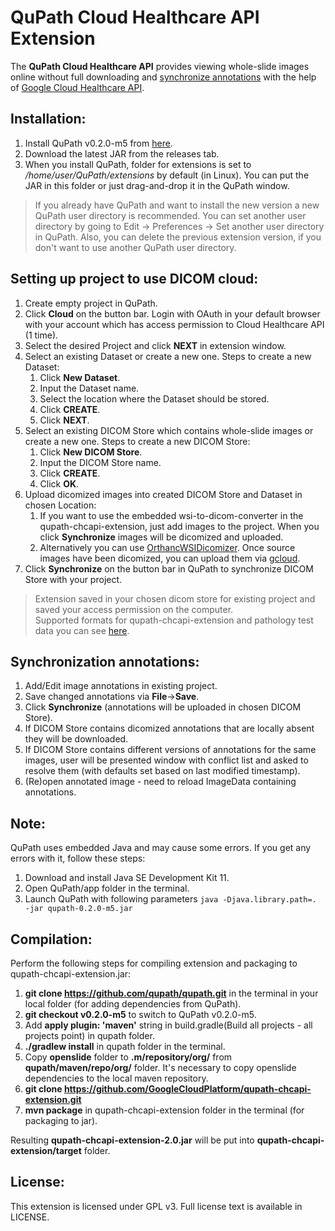# QuPath Cloud Healthcare API Extension

The **QuPath Cloud Healthcare API** provides viewing whole-slide images online without 
full downloading and [synchronize annotations](#synchronization-annotations) with the help of 
[Google Cloud Healthcare API](https://cloud.google.com/healthcare/).

## Installation:

1) Install QuPath v0.2.0-m5 from [here](https://github.com/qupath/qupath/releases/tag/v0.2.0-m5).
2) Download the latest JAR from the releases tab.
3) When you install QuPath, folder for extensions is set to */home/user/QuPath/extensions* by 
default (in Linux). You can put the JAR in this folder or just drag-and-drop it in the QuPath 
window.
> If you already have QuPath and want to install the new version a new QuPath user directory is 
> recommended. You can set another user directory by going to Edit -> Preferences -> Set another 
> user directory in QuPath. Also, you can delete the previous extension version, if you don't want 
> to use another QuPath user directory.

## Setting up project to use DICOM cloud:

1) Create empty project in QuPath.
2) Click **Cloud** on the button bar. Login with OAuth in your default browser with your 
account which has access permission to Cloud Healthcare API (1 time).
3) Select the desired Project and click **NEXT** in extension window.
4) Select an existing Dataset or create a new one. Steps to create a new Dataset:
   1) Click **New Dataset**.
   2) Input the Dataset name.
   3) Select the location where the Dataset should be stored.
   4) Click **CREATE**.
   5) Click **NEXT**.
5) Select an existing DICOM Store which contains whole-slide images or create a new one. Steps to 
create a new DICOM Store:
   1) Click **New DICOM Store**.
   2) Input the DICOM Store name.
   3) Click **CREATE**.
   4) Click **OK**.
6) Upload dicomized images into created DICOM Store and Dataset in chosen Location:
   1) If you want to use the embedded wsi-to-dicom-converter in the qupath-chcapi-extension, just 
   add images to the project. When you click **Synchronize** images will be dicomized and uploaded.
   2) Alternatively you can use 
   [OrthancWSIDicomizer](https://www.orthanc-server.com/browse.php?path=/whole-slide-imaging). 
   Once source images have been dicomized, you can upload them via 
   [gcloud](https://cloud.google.com/healthcare/docs/how-tos/dicom-import-export).
7) Click **Synchronize** on the button bar in QuPath to synchronize DICOM Store with your project.
> Extension saved in your chosen dicom store for existing project and saved your access permission 
> on the computer.   
> Supported formats for qupath-chcapi-extension and pathology test data you can see 
> [here](https://openslide.org/).

## Synchronization annotations:

1) Add/Edit image annotations in existing project.
2) Save changed annotations via **File**->**Save**.
3) Click **Synchronize** (annotations will be uploaded in chosen DICOM Store).
4) If DICOM Store contains dicomized annotations that are locally absent they will be downloaded.
5) If DICOM Store contains different versions of annotations for the same images, user will be 
presented window with conflict list and asked to resolve them (with defaults set based on last 
modified timestamp).
6) (Re)open annotated image - need to reload ImageData containing annotations.

## Note:

QuPath uses embedded Java and may cause some errors. If you get any errors with it, follow these 
steps:
1) Download and install Java SE Development Kit 11.
2) Open QuPath/app folder in the terminal.
3) Launch QuPath with following parameters `java -Djava.library.path=. -jar qupath-0.2.0-m5.jar`

## Compilation:

Perform the following steps for compiling extension and packaging to qupath-chcapi-extension.jar:
1) **git clone https://github.com/qupath/qupath.git** in the terminal in your local folder (for 
adding dependencies from QuPath).
2) **git checkout v0.2.0-m5** to switch to QuPath v0.2.0-m5.
3) Add **apply plugin: 'maven'** string in build.gradle(Build all projects - all projects point) in 
qupath folder.
4) **./gradlew install** in qupath folder in the terminal.
5) Copy **openslide** folder to **.m/repository/org/** from **qupath/maven/repo/org/** folder. It's 
necessary to copy openslide dependencies to the local maven repository.
6) **git clone https://github.com/GoogleCloudPlatform/qupath-chcapi-extension.git**
7) **mvn package** in qupath-chcapi-extension folder in the terminal (for packaging to jar).  

Resulting **qupath-chcapi-extension-2.0.jar** will be put into **qupath-chcapi-extension/target** 
folder.

## License:

This extension is licensed under GPL v3. Full license text is available in LICENSE.
